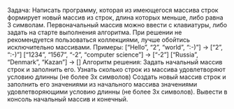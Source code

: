 Задача: Написать программу, которая из имеющегося массива строк формирует новый массив из строк, длина которых меньше, либо равна 3 символам. Первоначальный массив можно ввести с клавиатуры, либо задать на старте выполнения алгоритма. При решении не рекомендуется пользоваться коллекциями, лучше обойтись исключительно массивами.
Примеры:
[“Hello”, “2”, “world”, “:-)”] → [“2”, “:-)”]
[“1234”, “1567”, “-2”, “computer science”] → [“-2”]
[“Russia”, “Denmark”, “Kazan”] → []
Алгоритм решения:
Задать начальный массив строк и заполнить его.
Узнать сколько строк из массива удовлетворяют условию длинны (не более 3х символов)
Создать новый массив строк и заполнить его значениями из начального массива значениями удовлетворяющими условию длинны (не более 3х символов).
Вывести в консоль начальный массив и конечный.